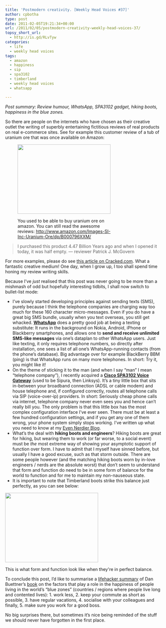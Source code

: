 ```yaml
---
title: 'Postmodern creativity. [Weekly Head Voices #37]'
author: cpbotha
type: post
date: 2011-02-05T19:21:34+00:00
url: /2011/02/05/postmodern-creativity-weekly-head-voices-37/
topsy_short_url:
  - http://is.gd/RLvTyw
categories:
  - life
  - weekly head voices
tags:
  - amazon
  - happiness
  - sip
  - spa3102
  - timberland
  - weekly head voices
  - whatsapp

---
```

_Post summary: Review humour, WhatsApp, SPA3102 gadget, hiking boots, happiness in the blue zones._

So there are people on the internets who have chosen as their creative outlet the writing of superbly entertaining fictitious reviews of real products on real e-commerce sites. See for example this customer review of a tub of uranium ore that was once available on Amazon:<figure id="attachment_1188" aria-describedby="caption-attachment-1188" style="width: 300px" class="wp-caption aligncenter"><a href="http://cpbotha.net/wp-content/uploads/2011/02/frikkin_uranium_2.jpg" data-rel="lightbox-image-0" data-rl_title="" data-rl_caption="" title="">

<img data-attachment-id="1188" data-permalink="https://cpbotha.net/2011/02/05/postmodern-creativity-weekly-head-voices-37/frikkin_uranium_2/" data-orig-file="https://cpbotha.net/wp-content/uploads/2011/02/frikkin_uranium_2.jpg" data-orig-size="500,374" data-comments-opened="1" data-image-meta="{&quot;aperture&quot;:&quot;0&quot;,&quot;credit&quot;:&quot;&quot;,&quot;camera&quot;:&quot;&quot;,&quot;caption&quot;:&quot;&quot;,&quot;created_timestamp&quot;:&quot;0&quot;,&quot;copyright&quot;:&quot;&quot;,&quot;focal_length&quot;:&quot;0&quot;,&quot;iso&quot;:&quot;0&quot;,&quot;shutter_speed&quot;:&quot;0&quot;,&quot;title&quot;:&quot;&quot;}" data-image-title="frikkin_uranium_2" data-image-description="" data-medium-file="https://cpbotha.net/wp-content/uploads/2011/02/frikkin_uranium_2-300x224.jpg" data-large-file="https://cpbotha.net/wp-content/uploads/2011/02/frikkin_uranium_2.jpg" class="size-medium wp-image-1188" title="frikkin_uranium_2" src="http://cpbotha.net/wp-content/uploads/2011/02/frikkin_uranium_2-300x224.jpg" alt="" width="300" height="224" srcset="https://cpbotha.net/wp-content/uploads/2011/02/frikkin_uranium_2-300x224.jpg 300w, https://cpbotha.net/wp-content/uploads/2011/02/frikkin_uranium_2.jpg 500w" sizes="(max-width: 300px) 85vw, 300px" /></a><figcaption id="caption-attachment-1188" class="wp-caption-text">You used to be able to buy uranium ore on amazon. You can still read the awesome reviews: http://www.amazon.com/Images-SI-Inc-Uranium-Ore/dp/B000796XXM/</figcaption></figure> 

> I purchased this product 4.47 Billion Years ago and when I opened it today, it was half empty. &#8212; reviewer Patrick J. McGovern

For more examples, please do see [this article on Cracked.com][1]. What a fantastic creative medium! One day, when I grow up, I too shall spend time honing my review writing skills.

Because I&#8217;ve _just_ realised that this post was never going to be more than a mishmash of odd but hopefully interesting tidbits, I shall now switch to bullet-list mode:

  * I&#8217;ve slowly started developing principles against sending texts (SMS), purely because I think the telephone companies are charging way too much for these 160 character micro-messages. Even if you do have a great big SMS bundle, usually when you text overseas, you still get whacked. [**WhatsApp**][2] does a pretty good job at being a texting substitute: It runs in the background on Nokia, Android, iPhone or Blackberry smartphones, and allows one to **send and receive unlimited SMS-like messages** via one&#8217;s dataplan to other WhatsApp users. Just like texting, it only requires telephone numbers, so directly after installation, one sees a list of all one&#8217;s WhatsApp-running contacts (from the phone&#8217;s database). Big advantage over for example BlackBerry BBM (ping) is that WhatsApp runs on many more telephones. In short: Try it, you might like it!
  * On the theme of sticking it to the man (and when I say &#8220;man&#8221; I mean &#8220;telephone company&#8221;), I recently acquired a [**Cisco SPA3102 Voice Gateway**][3] (used to be Sipura, then Linksys). It&#8217;s a tiny little box that sits in-between your broadband connection (ADSL or cable modem) and house telephone and, if configured correctly, routes all telephone calls via SIP (voice-over-ip) providers. In short: Seriously cheap phone calls via internet, telephone company never even sees you and hence can&#8217;t really bill you. The only problem is that this little box has the most complex configuration interface I&#8217;ve ever seen. There must be at least a few hundred configuration settings, and if you get any one of them wrong, your phone system simply stops working. I&#8217;ve written up what you need to know at my [Even Nerdier Blog][4].
  * What&#8217;s the deal with **hiking boots and engineers**? Hiking boots are great for hiking, but wearing them to work (or far worse, to a social event) must be _the_ most extreme way of showing your asymptotic support of function over form. I have to admit that I myself have sinned before, but usually I have a good excuse, such as that storm outside. There are some people however (and the matching hiking boots worn by in-love engineers / nerds are the absolute worst) that don&#8217;t seem to understand that form and function do need to be in some form of balance for the world to function and for me to maintain my non-nauseous state.
  * It is important to note that Timberland boots strike this balance just perfectly, as you can see below:<figure id="attachment_1089" aria-describedby="caption-attachment-1089" style="width: 300px" class="wp-caption aligncenter"><a href="http://cpbotha.net/wp-content/uploads/2010/09/timberland.jpg" data-rel="lightbox-image-1" data-rl_title="" data-rl_caption="" title="">

<img data-attachment-id="1089" data-permalink="https://cpbotha.net/2010/09/12/time-does-wait-for-electronic-true-love-weekly-head-voices-30/timberland/" data-orig-file="https://cpbotha.net/wp-content/uploads/2010/09/timberland.jpg" data-orig-size="450,336" data-comments-opened="1" data-image-meta="{&quot;aperture&quot;:&quot;0&quot;,&quot;credit&quot;:&quot;&quot;,&quot;camera&quot;:&quot;&quot;,&quot;caption&quot;:&quot;&quot;,&quot;created_timestamp&quot;:&quot;0&quot;,&quot;copyright&quot;:&quot;&quot;,&quot;focal_length&quot;:&quot;0&quot;,&quot;iso&quot;:&quot;0&quot;,&quot;shutter_speed&quot;:&quot;0&quot;,&quot;title&quot;:&quot;&quot;}" data-image-title="timberland" data-image-description="" data-medium-file="https://cpbotha.net/wp-content/uploads/2010/09/timberland-300x224.jpg" data-large-file="https://cpbotha.net/wp-content/uploads/2010/09/timberland.jpg" class="size-medium wp-image-1089" title="timberland" src="http://cpbotha.net/wp-content/uploads/2010/09/timberland-300x224.jpg" alt="" width="300" height="224" srcset="https://cpbotha.net/wp-content/uploads/2010/09/timberland-300x224.jpg 300w, https://cpbotha.net/wp-content/uploads/2010/09/timberland.jpg 450w" sizes="(max-width: 300px) 85vw, 300px" /></a><figcaption id="caption-attachment-1089" class="wp-caption-text">This is what form and function look like when they're in perfect balance.</figcaption></figure> 

To conclude this post, I&#8217;d like to summarise a [lifehacker summary][5] of Dan Buettner&#8217;s [book][6] on the factors that play a role in the happiness of people living in the world&#8217;s &#8220;blue zones&#8221; (countries / regions where people live long and contented lives): 1. work less, 2. keep your commute as short as possible, 3. have regular vacations, 4. socialise with your colleagues and finally, 5. make sure you work for a good boss.

No big surprises there, but sometimes it&#8217;s nice being reminded of the stuff we should never have forgotten in the first place.

 [1]: http://www.cracked.com/article_18939_8-stupid-amazon-products-with-impressively-sarcastic-reviews.html "cracked.com article on funny amazon reviews"
 [2]: http://www.whatsapp.com/ "WhatsApp website"
 [3]: http://www.cisco.com/en/US/products/ps10027/index.html "Cisco SPA3102"
 [4]: http://vxlabs.com/2011/02/05/sipura-linksys-cisco-spa3102-voice-gateway-in-the-netherlands/ "SPA3102 netherlands setup guide at vxlabs.com"
 [5]: http://lifehacker.com/5751875/five-traits-low+stress-happy-work-cultures-have-in-common "lifehacker summary of Buettner's book"
 [6]: http://www.amazon.com/Thrive-Finding-Happiness-Blue-Zones/dp/1426205155/ "amazon link to buettner's book"
